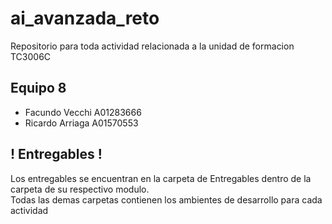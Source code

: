 # ai_avanzada_reto
Repositorio para toda actividad relacionada a la unidad de formacion TC3006C
## Equipo 8
- Facundo Vecchi A01283666
- Ricardo Arriaga A01570553

## ! Entregables !
Los entregables se encuentran en la carpeta de Entregables dentro de la carpeta de su respectivo modulo. </br>
Todas las demas carpetas contienen los ambientes de desarrollo para cada actividad
